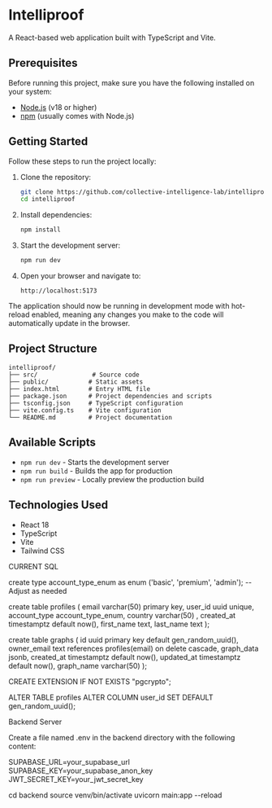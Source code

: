 # Intelliproof

A React-based web application built with TypeScript and Vite.

## Prerequisites

Before running this project, make sure you have the following installed on your system:

- [Node.js](https://nodejs.org/) (v18 or higher)
- [npm](https://www.npmjs.com/) (usually comes with Node.js)

## Getting Started

Follow these steps to run the project locally:

1. Clone the repository:

   ```bash
   git clone https://github.com/collective-intelligence-lab/intelliproof.git
   cd intelliproof
   ```

2. Install dependencies:

   ```bash
   npm install
   ```

3. Start the development server:

   ```bash
   npm run dev
   ```

4. Open your browser and navigate to:
   ```
   http://localhost:5173
   ```

The application should now be running in development mode with hot-reload enabled, meaning any changes you make to the code will automatically update in the browser.

## Project Structure

```
intelliproof/
├── src/               # Source code
├── public/           # Static assets
├── index.html        # Entry HTML file
├── package.json      # Project dependencies and scripts
├── tsconfig.json     # TypeScript configuration
├── vite.config.ts    # Vite configuration
└── README.md         # Project documentation
```

## Available Scripts

- `npm run dev` - Starts the development server
- `npm run build` - Builds the app for production
- `npm run preview` - Locally preview the production build

## Technologies Used

- React 18
- TypeScript
- Vite
- Tailwind CSS



CURRENT SQL 

create type account_type_enum as enum ('basic', 'premium', 'admin'); -- Adjust as needed

create table profiles (
    email varchar(50) primary key,
    user_id uuid unique,
    account_type account_type_enum,
    country varchar(50) ,
    created_at timestamptz default now(),
    first_name text,
    last_name text
);

  
create table graphs (
    id uuid primary key default gen_random_uuid(),
    owner_email text references profiles(email) on delete cascade,
    graph_data jsonb,
    created_at timestamptz default now(),
    updated_at timestamptz default now(),
    graph_name varchar(50)
);


CREATE EXTENSION IF NOT EXISTS "pgcrypto";

ALTER TABLE profiles
ALTER COLUMN user_id SET DEFAULT gen_random_uuid();


Backend Server 

Create a file named .env in the backend directory with the following content:

SUPABASE_URL=your_supabase_url
SUPABASE_KEY=your_supabase_anon_key
JWT_SECRET_KEY=your_jwt_secret_key

cd backend
source venv/bin/activate
uvicorn main:app --reload